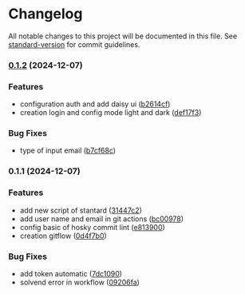 # Changelog

All notable changes to this project will be documented in this file. See [standard-version](https://github.com/conventional-changelog/standard-version) for commit guidelines.

### [0.1.2](https://github.com/JhonDevS/front-app/compare/v0.1.1...v0.1.2) (2024-12-07)


### Features

* configuration auth and add daisy ui ([b2614cf](https://github.com/JhonDevS/front-app/commit/b2614cf403612d55ec1c0c7b6b1db6870c155075))
* creation login and config mode light and dark ([def17f3](https://github.com/JhonDevS/front-app/commit/def17f37325ed016589e01bf6ca52e6f68b7a113))


### Bug Fixes

* type of input email ([b7cf68c](https://github.com/JhonDevS/front-app/commit/b7cf68cc62698b6c44b5e6bca044cdec9d774b2c))

### 0.1.1 (2024-12-07)


### Features

* add new script of stantard ([31447c2](https://github.com/JhonDevS/front-app/commit/31447c2a4f700b4f83b922927319cb156f271702))
* add user name and email in git actions ([bc00978](https://github.com/JhonDevS/front-app/commit/bc00978b54bb3a8aa8a833d7e6bf9c674cf628e7))
* config basic of hosky commit lint ([e813900](https://github.com/JhonDevS/front-app/commit/e81390060c58a6fcd5b15c49ee981971c2e54af9))
* creation gitflow ([0d4f7b0](https://github.com/JhonDevS/front-app/commit/0d4f7b0cc6e6545384442a9da21a443c3ffbfd70))


### Bug Fixes

* add token automatic ([7dc1090](https://github.com/JhonDevS/front-app/commit/7dc1090976f50982d27d7a23de5d51b2d5da4de7))
* solvend error in workflow ([09206fa](https://github.com/JhonDevS/front-app/commit/09206faec8dd9645e7276b0e085f9ea75c752f2a))
